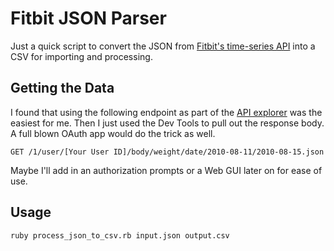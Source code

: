 Fitbit JSON Parser
==================

Just a quick script to convert the JSON from [Fitbit's time-series API](https://wiki.fitbit.com/display/API/API-Get-Time-Series) into a CSV for importing and processing.

Getting the Data
----------------

I found that using the following endpoint as part of the [API explorer](https://wiki.fitbit.com/display/API/API+Explorer) was the easiest for me. Then I just used the Dev Tools to pull out the response body. A full blown OAuth app would do the trick as well.

```
GET /1/user/[Your User ID]/body/weight/date/2010-08-11/2010-08-15.json
```

Maybe I'll add in an authorization prompts or a Web GUI later on for ease of use.

Usage
-----

```
ruby process_json_to_csv.rb input.json output.csv
```
